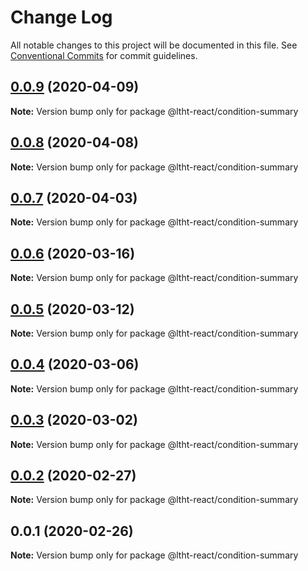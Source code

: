 # Change Log

All notable changes to this project will be documented in this file.
See [Conventional Commits](https://conventionalcommits.org) for commit guidelines.

## [0.0.9](https://github.com/ltht-epr/ltht-react/compare/@ltht-react/condition-summary@0.0.8...@ltht-react/condition-summary@0.0.9) (2020-04-09)

**Note:** Version bump only for package @ltht-react/condition-summary





## [0.0.8](https://github.com/ltht-epr/ltht-react/compare/@ltht-react/condition-summary@0.0.7...@ltht-react/condition-summary@0.0.8) (2020-04-08)

**Note:** Version bump only for package @ltht-react/condition-summary






## [0.0.7](https://ssh.github.com/ltht-epr/ltht-react/compare/@ltht-react/condition-summary@0.0.6...@ltht-react/condition-summary@0.0.7) (2020-04-03)

**Note:** Version bump only for package @ltht-react/condition-summary





## [0.0.6](https://github.com/ltht-epr/ltht-react/compare/@ltht-react/condition-summary@0.0.5...@ltht-react/condition-summary@0.0.6) (2020-03-16)

**Note:** Version bump only for package @ltht-react/condition-summary






## [0.0.5](https://ssh.github.com/ltht-epr/ltht-react/compare/@ltht-react/condition-summary@0.0.4...@ltht-react/condition-summary@0.0.5) (2020-03-12)

**Note:** Version bump only for package @ltht-react/condition-summary





## [0.0.4](https://ssh.github.com/ltht-epr/ltht-react/compare/@ltht-react/condition-summary@0.0.3...@ltht-react/condition-summary@0.0.4) (2020-03-06)

**Note:** Version bump only for package @ltht-react/condition-summary





## [0.0.3](https://github.com/ltht-epr/ltht-react/compare/@ltht-react/condition-summary@0.0.2...@ltht-react/condition-summary@0.0.3) (2020-03-02)

**Note:** Version bump only for package @ltht-react/condition-summary






## [0.0.2](https://ssh.github.com/ltht-epr/ltht-react/compare/@ltht-react/condition-summary@0.0.1...@ltht-react/condition-summary@0.0.2) (2020-02-27)

**Note:** Version bump only for package @ltht-react/condition-summary





## 0.0.1 (2020-02-26)

**Note:** Version bump only for package @ltht-react/condition-summary
